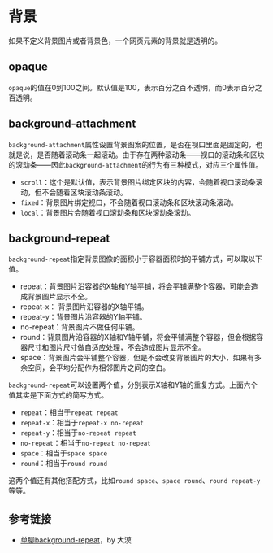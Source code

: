 # 背景

如果不定义背景图片或者背景色，一个网页元素的背景就是透明的。

## opaque

`opaque`的值在0到100之间。默认值是100，表示百分之百不透明，而0表示百分之百透明。

## background-attachment

`background-attachment`属性设置背景图案的位置，是否在视口里面是固定的，也就是说，是否随着滚动条一起滚动。由于存在两种滚动条——视口的滚动条和区块的滚动条——因此`background-attachment`的行为有三种模式，对应三个属性值。

- `scroll`：这个是默认值，表示背景图片绑定区块的内容，会随着视口滚动条滚动，但不会随着区块滚动条滚动。
- `fixed`：背景图片绑定视口，不会随着视口滚动条和区块滚动条滚动。
- `local`：背景图片会随着视口滚动条和区块滚动条滚动。

## background-repeat

`background-repeat`指定背景图像的面积小于容器面积时的平铺方式，可以取以下值。

- repeat：背景图片沿容器的X轴和Y轴平铺，将会平铺满整个容器，可能会造成背景图片显示不全。
- repeat-x： 背景图片沿容器的X轴平铺。
- repeat-y：背景图片沿容器的Y轴平铺。
- no-repeat：背景图片不做任何平铺。
- round：背景图片沿容器的X轴和Y轴平铺，将会平铺满整个容器，但会根据容器尺寸和图片尺寸做自适应处理，不会造成图片显示不全。
- space：背景图片会平铺整个容器，但是不会改变背景图片的大小，如果有多余空间，会平均分配作为相邻图片之间的空白。

`background-repeat`可以设置两个值，分别表示X轴和Y轴的重复方式。上面六个值其实是下面方式的简写方式。

- `repeat`：相当于`repeat repeat`
- `repeat-x`：相当于`repeat-x no-repeat`
- `repeat-y`：相当于`no-repeat repeat`
- `no-repeat`：相当于`no-repeat no-repeat`
- `space`：相当于`space space`
- `round`：相当于`round round`

这两个值还有其他搭配方式，比如`round space`、`space round`、`round repeat-y`等等。

## 参考链接

- [单聊background-repeat](http://www.w3cplus.com/css3/css3-background-repeat-space-round.html)，by 大漠

